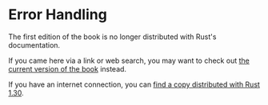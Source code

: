 # Error Handling

The first edition of the book is no longer distributed with Rust's documentation.

If you came here via a link or web search, you may want to check out [the current version of the book](../ch09-00-error-handling.html) instead.

If you have an internet connection, you can [find a copy distributed with Rust 1.30](https://doc.rust-lang.org/1.30.0/book/first-edition/error-handling.html).